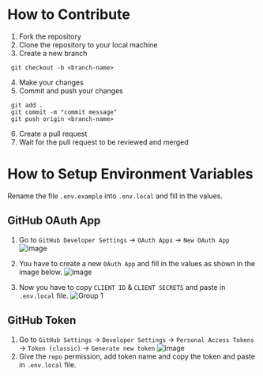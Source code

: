 # How to Contribute

1. Fork the repository
2. Clone the repository to your local machine
3. Create a new branch 
```
 git checkout -b <branch-name>
```

4. Make your changes
5. Commit and push your changes
```
 git add .
 git commit -m "commit message"
 git push origin <branch-name>
```
6. Create a pull request
7. Wait for the pull request to be reviewed and merged


# How to Setup Environment Variables

Rename the file `.env.example` into `.env.local` and fill in the values.

## GitHub OAuth App
1. Go to `GitHub Developer Settings` -> `OAuth Apps` -> `New OAuth App`
![image](https://github.com/priyankarpal/ProjectsHut/assets/88102392/26c397a7-4c11-43a7-8dcd-28b4c901750d)

2. You have to create a new `0Auth App` and fill in the values as shown in the image below.
![image](https://github.com/priyankarpal/ProjectsHut/assets/88102392/26c397a7-4c11-43a7-8dcd-28b4c901750d)
3. Now you have to copy `CLIENT ID` & `CLIENT SECRETS` and paste in `.env.local` file.
![Group 1](https://github.com/priyankarpal/ProjectsHut/assets/88102392/c4f8c346-7aa7-4cb5-9f93-aa8200a3808f)


## GitHub Token

1. Go to `GitHub Settings` -> `Developer Settings` -> `Personal Access Tokens` -> `Token (classic)` -> `Generate new token`
![image](https://github.com/priyankarpal/ProjectsHut/assets/88102392/bcb319ec-0596-4dfc-ba88-097f591f18e4)
2. Give the `repo` permission, add token name and copy the token and paste in `.env.local` file.

